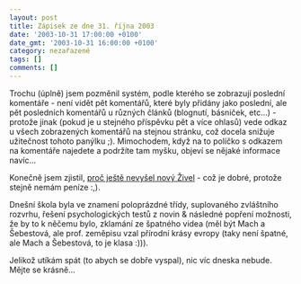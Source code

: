 ```yaml
---
layout: post
title: Zápisek ze dne 31. října 2003
date: '2003-10-31 17:00:00 +0100'
date_gmt: '2003-10-31 16:00:00 +0100'
category: nezařazené
tags: []
comments: []
---
```

<p>Trochu (úplně) jsem pozměnil systém, podle kterého se zobrazují poslední komentáře - není  vidět pět komentářů, které byly přidány jako poslední, ale pět posledních komentářů u různých článků  (blognutí, básniček, etc...) - protože jinak (pokud je u stejného příspěvku pět a více ohlasů)  vede odkaz u všech zobrazených komentářů na stejnou stránku, což docela snižuje užitečnost tohoto panýlku ;).  Mimochodem, když na to políčko s odkazem na komentáře najedete a podržíte tam myšku, objeví se nějaké  informace navíc...</p>
<p>Konečně jsem zjistil, <a href="http://www.zivel.cz/">proč ještě nevyšel nový Živel</a> - což je dobré,  protože stejně nemám peníze :,).</p>
<p>Dnešní škola byla ve znamení poloprázdné třídy, suplovaného zvláštního rozvrhu, řešení psychologických testů z novin  &amp; následné popření možnosti, že by to k něčemu bylo, zklamání ze špatného videa (měl být Mach a Šebestová,  ale prof. zeměpisu vzal přírodní krásy evropy (taky není špatné, ale Mach a Šebestová, to je klasa :))).</p>
<p>Jelikož utíkám spát (to abych se dobře vyspal), nic víc dneska nebude. Mějte se krásně...</p>
